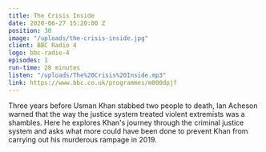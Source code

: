 ```yaml
---
title: The Crisis Inside
date: 2020-06-27 15:20:00 Z
position: 30
image: "/uploads/the-crisis-inside.jpg"
client: BBC Radio 4
logo: bbc-radio-4
episodes: 1
run-time: 28 minutes
listen: "/uploads/The%20Crisis%20Inside.mp3"
link: https://www.bbc.co.uk/programmes/m000dpjf
---
```


Three years before Usman Khan stabbed two people to death, Ian Acheson warned that the way the justice system treated violent extremists was a shambles. Here he explores Khan's journey through the criminal justice system and asks what more could have been done to prevent Khan from carrying out his murderous rampage in 2019.
